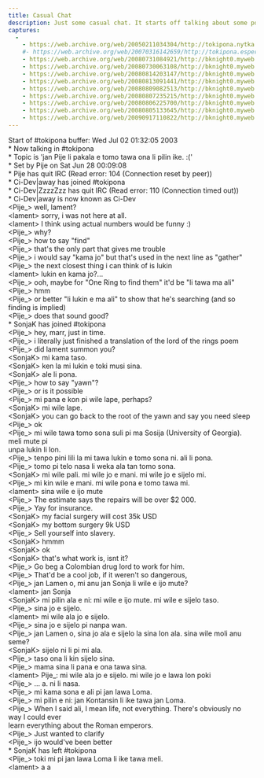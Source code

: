 ```yaml
---  
title: Casual Chat  
description: Just some casual chat. It starts off talking about some points on translating the Lord of Rings poem, and then Marraskuu enters, and we all three talk for a few minutes in Toki Pona.  
captures:  
  -  
    - https://web.archive.org/web/20050211034304/http://tokipona.nytka.org:80/text/chat030702.html 
    #- https://web.archive.org/web/20070316142659/http://tokipona.esperanto-jeunes.org:80/about/chat030702.html 
    - https://web.archive.org/web/20080731084921/http://bknight0.myweb.uga.edu:80/toki/about/chat030702.html
    - https://web.archive.org/web/20080730063108/http://bknight0.myweb.uga.edu:80/toki/about/chat030702.html
    - https://web.archive.org/web/20080814203147/http://bknight0.myweb.uga.edu:80/toki/about/chat030702.html
    - https://web.archive.org/web/20080813091441/http://bknight0.myweb.uga.edu:80/toki/about/chat030702.html
    - https://web.archive.org/web/20080809082513/http://bknight0.myweb.uga.edu:80/toki/about/chat030702.html
    - https://web.archive.org/web/20080807235215/http://bknight0.myweb.uga.edu:80/toki/about/chat030702.html
    - https://web.archive.org/web/20080806225700/http://bknight0.myweb.uga.edu:80/toki/about/chat030702.html
    - https://web.archive.org/web/20080805133645/http://bknight0.myweb.uga.edu:80/toki/about/chat030702.html
    - https://web.archive.org/web/20090917110822/http://bknight0.myweb.uga.edu:80/toki/about/chat030702.html
---  
```

  
 Start of #tokipona buffer: Wed Jul 02 01:32:05 2003  
\* Now talking in #tokipona  
\* Topic is 'jan Pije li pakala e tomo tawa ona li pilin ike. :('  
\* Set by Pije on Sat Jun 28 00:09:08  
\* Pije has quit IRC (Read error: 104 (Connection reset by peer))  
\* Ci-Dev|away has joined #tokipona  
\* Ci-Dev|ZzzzZzz has quit IRC (Read error: 110 (Connection timed out))  
\* Ci-Dev|away is now known as Ci-Dev  
&lt;Pije\_&gt; well, lament?  
&lt;lament&gt; sorry, i was not here at all.  
&lt;lament&gt; I think using actual numbers would be funny :)  
&lt;Pije\_&gt; why?  
&lt;Pije\_&gt; how to say "find"  
&lt;Pije\_&gt; that's the only part that gives me trouble  
&lt;Pije\_&gt; i would say "kama jo" but that's used in the next line as "gather"  
&lt;Pije\_&gt; the next closest thing i can think of is lukin  
&lt;lament&gt; lukin en kama jo?...  
&lt;Pije\_&gt; ooh, maybe for "One Ring to find them" it'd be "li tawa ma ali"  
&lt;Pije\_&gt; hmm  
&lt;Pije\_&gt; or better "li lukin e ma ali" to show that he's searching (and so finding is implied)  
&lt;Pije\_&gt; does that sound good?  
\* SonjaK has joined #tokipona  
&lt;Pije\_&gt; hey, marr, just in time.  
&lt;Pije\_&gt; i literally just finished a translation of the lord of the rings poem  
&lt;Pije\_&gt; did lament summon you?  
&lt;SonjaK&gt; mi kama taso.  
&lt;SonjaK&gt; ken la mi lukin e toki musi sina.  
&lt;SonjaK&gt; ale li pona.  
&lt;Pije\_&gt; how to say "yawn"?  
&lt;Pije\_&gt; or is it possible  
&lt;Pije\_&gt; mi pana e kon pi wile lape, perhaps?  
&lt;SonjaK&gt; mi wile lape.  
&lt;SonjaK&gt; you can go back to the root of the yawn and say you need sleep  
&lt;Pije\_&gt; ok  
&lt;Pije\_&gt; mi wile tawa tomo sona suli pi ma Sosija (University of Georgia). meli mute pi  
 unpa lukin li lon.  
&lt;Pije\_&gt; tenpo pini lili la mi tawa lukin e tomo sona ni. ali li pona.  
&lt;Pije\_&gt; tomo pi telo nasa li weka ala tan tomo sona.  
&lt;SonjaK&gt; mi wile pali. mi wile jo e mani. mi wile jo e sijelo mi.  
&lt;Pije\_&gt; mi kin wile e mani. mi wile pona e tomo tawa mi.  
&lt;lament&gt; sina wile e ijo mute  
&lt;Pije\_&gt; The estimate says the repairs will be over $2 000.  
&lt;Pije\_&gt; Yay for insurance.  
&lt;SonjaK&gt; my facial surgery will cost 35k USD  
&lt;SonjaK&gt; my bottom surgery 9k USD  
&lt;Pije\_&gt; Sell yourself into slavery.  
&lt;SonjaK&gt; hmmm  
&lt;SonjaK&gt; ok  
&lt;SonjaK&gt; that's what work is, isnt it?  
&lt;Pije\_&gt; Go beg a Colombian drug lord to work for him.  
&lt;Pije\_&gt; That'd be a cool job, if it weren't so dangerous,  
&lt;Pije\_&gt; jan Lamen o, mi anu jan Sonja li wile e ijo mute?  
&lt;lament&gt; jan Sonja  
&lt;SonjaK&gt; mi pilin ala e ni: mi wile e ijo mute. mi wile e sijelo taso.  
&lt;Pije\_&gt; sina jo e sijelo.  
&lt;lament&gt; mi wile ala jo e sijelo.  
&lt;Pije\_&gt; sina jo e sijelo pi nanpa wan.  
&lt;Pije\_&gt; jan Lamen o, sina jo ala e sijelo la sina lon ala. sina wile moli anu seme?  
&lt;SonjaK&gt; sijelo ni li pi mi ala.  
&lt;Pije\_&gt; taso ona li kin sijelo sina.  
&lt;Pije\_&gt; mama sina li pana e ona tawa sina.  
&lt;lament&gt; Pije\_: mi wile ala jo e sijelo. mi wile jo e lawa lon poki  
&lt;Pije\_&gt; ... a. ni li nasa.  
&lt;Pije\_&gt; mi kama sona e ali pi jan lawa Loma.  
&lt;Pije\_&gt; mi pilin e ni: jan Kontansin li ike tawa jan Loma.  
&lt;Pije\_&gt; When I said ali, I mean life, not everything. There's obviously no way I could ever  
 learn everything about the Roman emperors.  
&lt;Pije\_&gt; Just wanted to clarify  
&lt;Pije\_&gt; ijo would've been better  
\* SonjaK has left #tokipona  
&lt;Pije\_&gt; toki mi pi jan lawa Loma li ike tawa meli.  
&lt;lament&gt; a a